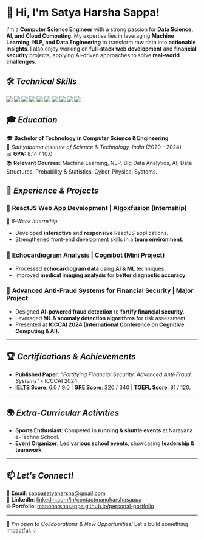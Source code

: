 # 👋 Hi, I'm **Satya Harsha Sappa!**  

I'm a **Computer Science Engineer** with a strong passion for **Data Science, AI, and Cloud Computing**. My expertise lies in leveraging **Machine Learning, NLP, and Data Engineering** to transform raw data into **actionable insights**. I also enjoy working on **full-stack web development** and **financial security** projects, applying AI-driven approaches to solve **real-world challenges**.


## 🛠 *Technical Skills*
<p align="left">
  <img src="https://img.shields.io/badge/Data%20Analysis-00A98F?style=for-the-badge&logo=databricks&logoColor=white" />
  <img src="https://img.shields.io/badge/Python-3776AB?style=for-the-badge&logo=python&logoColor=white" />
  <img src="https://img.shields.io/badge/Microsoft%20SQL%20Server-CC2927?style=for-the-badge&logo=microsoftsqlserver&logoColor=white" />
  <img src="https://img.shields.io/badge/Machine%20Learning-0078D4?style=for-the-badge&logo=scikitlearn&logoColor=white" />
  <img src="https://img.shields.io/badge/NLP-7B68EE?style=for-the-badge&logo=spacy&logoColor=white" />
  <img src="https://img.shields.io/badge/Data%20Engineering-008080?style=for-the-badge&logo=apachehadoop&logoColor=white" />
  <img src="https://img.shields.io/badge/Web%20Development-FFA500?style=for-the-badge&logo=react&logoColor=white" />
  <img src="https://img.shields.io/badge/Data%20Visualization-FF5733?style=for-the-badge&logo=tableau&logoColor=white" />
  <img src="https://img.shields.io/badge/Cloud%20Computing-FF9900?style=for-the-badge&logo=amazonaws&logoColor=white" />
  <img src="https://img.shields.io/badge/Microsoft%20Excel-217346?style=for-the-badge&logo=microsoftexcel&logoColor=white" />
</p>


## 🎓 *Education*
🎓 **Bachelor of Technology in Computer Science & Engineering**  
📍 *Sathyabama Institute of Science & Technology, India* (2020 - 2024)  
📊 **GPA:** 8.14 / 10.0  
📚 **Relevant Courses:** Machine Learning, NLP, Big Data Analytics, AI, Data Structures, Probability & Statistics, Cyber-Physical Systems.


## 💼 *Experience & Projects*
### 🔹 **ReactJS Web App Development | Algoxfusion (Internship)**
📅 *6-Week Internship*  
- Developed **interactive** and **responsive** ReactJS applications.
- Strengthened front-end development skills in a **team environment**.

### 🔹 **Echocardiogram Analysis | Cognibot (Mini Project)**
- Processed **echocardiogram data** using **AI & ML** techniques.
- Improved **medical imaging analysis** for **better diagnostic accuracy**.

### 🔹 **Advanced Anti-Fraud Systems for Financial Security | Major Project**
- Designed **AI-powered fraud detection** to **fortify financial security**.
- Leveraged **ML & anomaly detection algorithms** for risk assessment.
- Presented at **ICCCAI 2024 (International Conference on Cognitive Computing & AI).**

---

## 🏆 *Certifications & Achievements*
- **Published Paper**: *"Fortifying Financial Security: Advanced Anti-Fraud Systems"* - ICCCAI 2024.  
- **IELTS Score**: 6.0 / 9.0 | **GRE Score**: 320 / 340 | **TOEFL Score**: 81 / 120.  

---

## 🌍 *Extra-Curricular Activities*
- **Sports Enthusiast**: Competed in **running & shuttle events** at Narayana e-Techno School.
- **Event Organizer**: Led **various school events**, showcasing **leadership & teamwork**.

---

## 📫 *Let's Connect!*
📩 **Email**: [sappasatyaharsha@gmail.com](mailto:sappasatyaharsha@gmail.com)  
💼 **LinkedIn**: [linkedin.com/in/contactmanoharshasappa](https://www.linkedin.com/in/contactmanoharshasappa)  
🌐 **Portfolio**: [manoharshasappa.github.io/personal-portfolio](https://manoharshasappa.github.io/personal-portfolio/)  

---

🚀 *I'm open to Collaborations & New Opportunities!* Let's build something impactful. 💡
